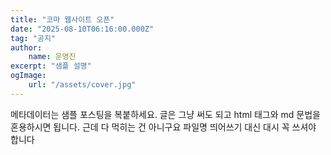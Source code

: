 ```yaml
---
title: "코마 웹사이트 오픈"
date: "2025-08-10T06:16:00.000Z"
tag: "공지"
author:
    name: 운영진
excerpt: "샘플 설명"
ogImage:
    url: "/assets/cover.jpg"
---
```


메타데이터는 샘플 포스팅을 복붙하세요. 글은 그냥 써도 되고 html 태그와 md 문법을 혼용하시면 됩니다. 근데 다 먹히는 건 아니구요 파일명 띄어쓰기 대신 대시 꼭 쓰셔야 합니다
